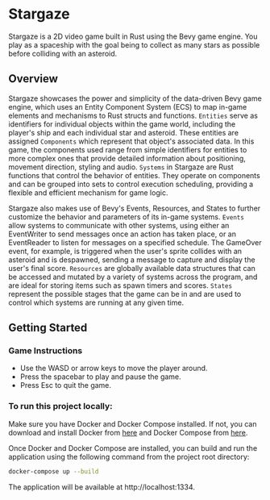 # Stargaze

Stargaze is a 2D video game built in Rust using the Bevy game engine. You play as a spaceship with the goal being to collect as many stars as possible before colliding with an asteroid.

## Overview

Stargaze showcases the power and simplicity of the data-driven Bevy game engine, which uses an Entity Component System (ECS) to map in-game elements and mechanisms to Rust structs and functions. `Entities` serve as identifiers for individual objects within the game world, including the player's ship and each individual star and asteroid. These entities are assigned `Components` which represent that object's associated data. In this game, the components used range from simple identifiers for entities to more complex ones that provide detailed information about positioning, movement direction, styling and audio. `Systems` in Stargaze are Rust functions that control the behavior of entities. They operate on components and can be grouped into sets to control execution scheduling, providing a flexible and efficient mechanism for game logic.

Stargaze also makes use of Bevy's Events, Resources, and States to further customize the behavior and parameters of its in-game systems. `Events` allow systems to communicate with other systems, using either an EventWriter to send messages once an action has taken place, or an EventReader to listen for messages on a specified schedule. The GameOver event, for example, is triggered when the user's sprite collides with an asteroid and is despawned, sending a message to capture and display the user's final score. `Resources` are globally available data structures that can be accessed and mutated by a variety of systems across the program, and are ideal for storing items such as spawn timers and scores. `States` represent the possible stages that the game can be in and are used to control which systems are running at any given time.



## Getting Started

### Game Instructions

* Use the WASD or arrow keys to move the player around.
* Press the spacebar to play and pause the game.
* Press Esc to quit the game.

### To run this project locally:

Make sure you have Docker and Docker Compose installed. If not, you can download and install Docker from [here](https://docs.docker.com/get-docker/) and Docker Compose from [here](https://docs.docker.com/compose/install/).

Once Docker and Docker Compose are installed, you can build and run the application using the following command from the project root directory:

```zsh
docker-compose up --build
``` 

The application will be available at http://localhost:1334.
